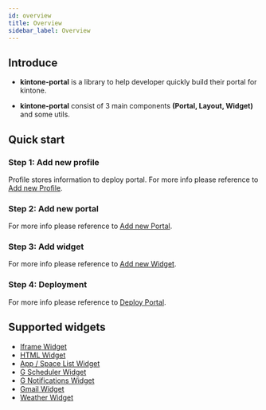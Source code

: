```yaml
---
id: overview
title: Overview
sidebar_label: Overview
---
```


## Introduce
- **kintone-portal** is a library to help developer quickly build their portal for kintone.

- **kintone-portal** consist of 3 main components **(Portal, Layout, Widget)** and some utils.

## Quick start

### Step 1: Add new profile
Profile stores information to deploy portal.
For more info please reference to [Add new Profile](profileManagement/addProfile).

### Step 2: Add new portal
For more info please reference to [Add new Portal](portalManagement/addPortal).

### Step 3: Add widget
For more info please reference to [Add new Widget](widgetManagement/addWidget).

### Step 4: Deployment
For more info please reference to [Deploy Portal](portalManagement/deployPortal).

## Supported widgets
- [Iframe Widget](widgetManagement/widgets/iframe)
- [HTML Widget](widgetManagement/widgets/html)
- [App / Space List Widget](widgetManagement/widgets/appSpaceList)
- [G Scheduler Widget](widgetManagement/widgets/garoonScheduler)
- [G Notifications Widget](widgetManagement/widgets/garoonNotifications)
- [Gmail Widget](widgetManagement/widgets/gmail)
- [Weather Widget](widgetManagement/widgets/weather)
